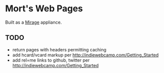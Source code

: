 # Mort's Web Pages

Built as a [Mirage](http://openmirage.org/) appliance.

## TODO

+ return pages with headers permitting caching
+ add hcard/vcard markup per <http://indiewebcamp.com/Getting_Started>
+ add rel=me links to github, twitter per <http://indiewebcamp.com/Getting_Started>
